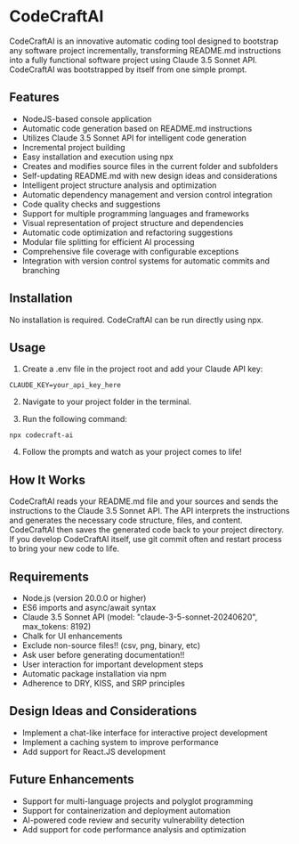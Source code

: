 # CodeCraftAI

CodeCraftAI is an innovative automatic coding tool designed to bootstrap any software project incrementally, transforming README.md instructions into a fully functional software project using Claude 3.5 Sonnet API. CodeCraftAI was bootstrapped by itself from one simple prompt.

## Features

- NodeJS-based console application
- Automatic code generation based on README.md instructions
- Utilizes Claude 3.5 Sonnet API for intelligent code generation
- Incremental project building
- Easy installation and execution using npx
- Creates and modifies source files in the current folder and subfolders
- Self-updating README.md with new design ideas and considerations
- Intelligent project structure analysis and optimization
- Automatic dependency management and version control integration
- Code quality checks and suggestions
- Support for multiple programming languages and frameworks
- Visual representation of project structure and dependencies
- Automatic code optimization and refactoring suggestions
- Modular file splitting for efficient AI processing
- Comprehensive file coverage with configurable exceptions
- Integration with version control systems for automatic commits and branching

## Installation

No installation is required. CodeCraftAI can be run directly using npx.

## Usage

1. Create a .env file in the project root and add your Claude API key:

```
CLAUDE_KEY=your_api_key_here
```

2. Navigate to your project folder in the terminal.

3. Run the following command:

```
npx codecraft-ai
```

4. Follow the prompts and watch as your project comes to life!

## How It Works

CodeCraftAI reads your README.md file and your sources and sends the instructions to the Claude 3.5 Sonnet API. The API interprets the instructions and generates the necessary code structure, files, and content. CodeCraftAI then saves the generated code back to your project directory. If you develop CodeCraftAI itself, use git commit often and restart process to bring your new code to life.

## Requirements

- Node.js (version 20.0.0 or higher)
- ES6 imports and async/await syntax
- Claude 3.5 Sonnet API (model: "claude-3-5-sonnet-20240620", max_tokens: 8192)
- Chalk for UI enhancements
- Exclude non-source files!! (csv, png, binary, etc)
- Ask user before generating documentation!!
- User interaction for important development steps
- Automatic package installation via npm
- Adherence to DRY, KISS, and SRP principles

## Design Ideas and Considerations

- Implement a chat-like interface for interactive project development
- Implement a caching system to improve performance
- Add support for React.JS development

## Future Enhancements

- Support for multi-language projects and polyglot programming
- Support for containerization and deployment automation
- AI-powered code review and security vulnerability detection
- Add support for code performance analysis and optimization